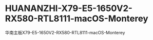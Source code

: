 # HUANANZHI-X79-E5-1650V2-RX580-RTL8111-macOS-Monterey
华南主板X79-E5-1650V2-RX580-RTL8111-macOS-Monterey
